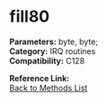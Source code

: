 # fill80

**Parameters:** byte, byte;  
**Category:** IRQ routines  
**Compatibility:** C128  

**Reference Link:**  
[Back to Methods List](../../SUMMARY.md)
